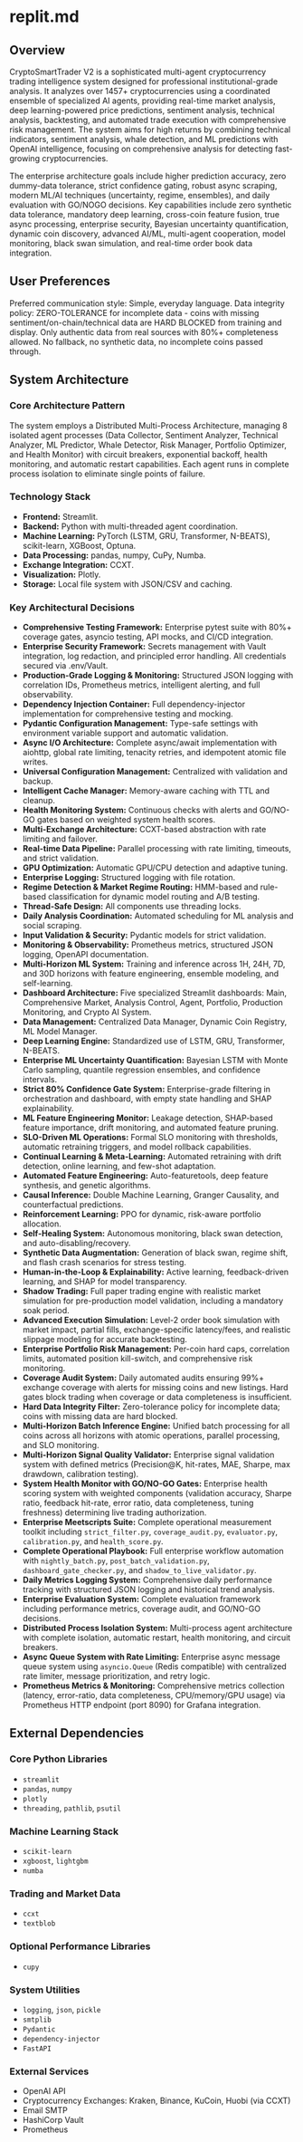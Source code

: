 # replit.md

## Overview
CryptoSmartTrader V2 is a sophisticated multi-agent cryptocurrency trading intelligence system designed for professional institutional-grade analysis. It analyzes over 1457+ cryptocurrencies using a coordinated ensemble of specialized AI agents, providing real-time market analysis, deep learning-powered price predictions, sentiment analysis, technical analysis, backtesting, and automated trade execution with comprehensive risk management. The system aims for high returns by combining technical indicators, sentiment analysis, whale detection, and ML predictions with OpenAI intelligence, focusing on comprehensive analysis for detecting fast-growing cryptocurrencies.

The enterprise architecture goals include higher prediction accuracy, zero dummy-data tolerance, strict confidence gating, robust async scraping, modern ML/AI techniques (uncertainty, regime, ensembles), and daily evaluation with GO/NOGO decisions. Key capabilities include zero synthetic data tolerance, mandatory deep learning, cross-coin feature fusion, true async processing, enterprise security, Bayesian uncertainty quantification, dynamic coin discovery, advanced AI/ML, multi-agent cooperation, model monitoring, black swan simulation, and real-time order book data integration.

## User Preferences
Preferred communication style: Simple, everyday language.
Data integrity policy: ZERO-TOLERANCE for incomplete data - coins with missing sentiment/on-chain/technical data are HARD BLOCKED from training and display. Only authentic data from real sources with 80%+ completeness allowed. No fallback, no synthetic data, no incomplete coins passed through.

## System Architecture

### Core Architecture Pattern
The system employs a Distributed Multi-Process Architecture, managing 8 isolated agent processes (Data Collector, Sentiment Analyzer, Technical Analyzer, ML Predictor, Whale Detector, Risk Manager, Portfolio Optimizer, and Health Monitor) with circuit breakers, exponential backoff, health monitoring, and automatic restart capabilities. Each agent runs in complete process isolation to eliminate single points of failure.

### Technology Stack
- **Frontend:** Streamlit.
- **Backend:** Python with multi-threaded agent coordination.
- **Machine Learning:** PyTorch (LSTM, GRU, Transformer, N-BEATS), scikit-learn, XGBoost, Optuna.
- **Data Processing:** pandas, numpy, CuPy, Numba.
- **Exchange Integration:** CCXT.
- **Visualization:** Plotly.
- **Storage:** Local file system with JSON/CSV and caching.

### Key Architectural Decisions
- **Comprehensive Testing Framework:** Enterprise pytest suite with 80%+ coverage gates, asyncio testing, API mocks, and CI/CD integration.
- **Enterprise Security Framework:** Secrets management with Vault integration, log redaction, and principled error handling. All credentials secured via .env/Vault.
- **Production-Grade Logging & Monitoring:** Structured JSON logging with correlation IDs, Prometheus metrics, intelligent alerting, and full observability.
- **Dependency Injection Container:** Full dependency-injector implementation for comprehensive testing and mocking.
- **Pydantic Configuration Management:** Type-safe settings with environment variable support and automatic validation.
- **Async I/O Architecture:** Complete async/await implementation with aiohttp, global rate limiting, tenacity retries, and idempotent atomic file writes.
- **Universal Configuration Management:** Centralized with validation and backup.
- **Intelligent Cache Manager:** Memory-aware caching with TTL and cleanup.
- **Health Monitoring System:** Continuous checks with alerts and GO/NO-GO gates based on weighted system health scores.
- **Multi-Exchange Architecture:** CCXT-based abstraction with rate limiting and failover.
- **Real-time Data Pipeline:** Parallel processing with rate limiting, timeouts, and strict validation.
- **GPU Optimization:** Automatic GPU/CPU detection and adaptive tuning.
- **Enterprise Logging:** Structured logging with file rotation.
- **Regime Detection & Market Regime Routing:** HMM-based and rule-based classification for dynamic model routing and A/B testing.
- **Thread-Safe Design:** All components use threading locks.
- **Daily Analysis Coordination:** Automated scheduling for ML analysis and social scraping.
- **Input Validation & Security:** Pydantic models for strict validation.
- **Monitoring & Observability:** Prometheus metrics, structured JSON logging, OpenAPI documentation.
- **Multi-Horizon ML System:** Training and inference across 1H, 24H, 7D, and 30D horizons with feature engineering, ensemble modeling, and self-learning.
- **Dashboard Architecture:** Five specialized Streamlit dashboards: Main, Comprehensive Market, Analysis Control, Agent, Portfolio, Production Monitoring, and Crypto AI System.
- **Data Management:** Centralized Data Manager, Dynamic Coin Registry, ML Model Manager.
- **Deep Learning Engine:** Standardized use of LSTM, GRU, Transformer, N-BEATS.
- **Enterprise ML Uncertainty Quantification:** Bayesian LSTM with Monte Carlo sampling, quantile regression ensembles, and confidence intervals.
- **Strict 80% Confidence Gate System:** Enterprise-grade filtering in orchestration and dashboard, with empty state handling and SHAP explainability.
- **ML Feature Engineering Monitor:** Leakage detection, SHAP-based feature importance, drift monitoring, and automated feature pruning.
- **SLO-Driven ML Operations:** Formal SLO monitoring with thresholds, automatic retraining triggers, and model rollback capabilities.
- **Continual Learning & Meta-Learning:** Automated retraining with drift detection, online learning, and few-shot adaptation.
- **Automated Feature Engineering:** Auto-featuretools, deep feature synthesis, and genetic algorithms.
- **Causal Inference:** Double Machine Learning, Granger Causality, and counterfactual predictions.
- **Reinforcement Learning:** PPO for dynamic, risk-aware portfolio allocation.
- **Self-Healing System:** Autonomous monitoring, black swan detection, and auto-disabling/recovery.
- **Synthetic Data Augmentation:** Generation of black swan, regime shift, and flash crash scenarios for stress testing.
- **Human-in-the-Loop & Explainability:** Active learning, feedback-driven learning, and SHAP for model transparency.
- **Shadow Trading:** Full paper trading engine with realistic market simulation for pre-production model validation, including a mandatory soak period.
- **Advanced Execution Simulation:** Level-2 order book simulation with market impact, partial fills, exchange-specific latency/fees, and realistic slippage modeling for accurate backtesting.
- **Enterprise Portfolio Risk Management:** Per-coin hard caps, correlation limits, automated position kill-switch, and comprehensive risk monitoring.
- **Coverage Audit System:** Daily automated audits ensuring 99%+ exchange coverage with alerts for missing coins and new listings. Hard gates block trading when coverage or data completeness is insufficient.
- **Hard Data Integrity Filter:** Zero-tolerance policy for incomplete data; coins with missing data are hard blocked.
- **Multi-Horizon Batch Inference Engine:** Unified batch processing for all coins across all horizons with atomic operations, parallel processing, and SLO monitoring.
- **Multi-Horizon Signal Quality Validator:** Enterprise signal validation system with defined metrics (Precision@K, hit-rates, MAE, Sharpe, max drawdown, calibration testing).
- **System Health Monitor with GO/NO-GO Gates:** Enterprise health scoring system with weighted components (validation accuracy, Sharpe ratio, feedback hit-rate, error ratio, data completeness, tuning freshness) determining live trading authorization.
- **Enterprise Meetscripts Suite:** Complete operational measurement toolkit including `strict_filter.py`, `coverage_audit.py`, `evaluator.py`, `calibration.py`, and `health_score.py`.
- **Complete Operational Playbook:** Full enterprise workflow automation with `nightly_batch.py`, `post_batch_validation.py`, `dashboard_gate_checker.py`, and `shadow_to_live_validator.py`.
- **Daily Metrics Logging System:** Comprehensive daily performance tracking with structured JSON logging and historical trend analysis.
- **Enterprise Evaluation System:** Complete evaluation framework including performance metrics, coverage audit, and GO/NO-GO decisions.
- **Distributed Process Isolation System:** Multi-process agent architecture with complete isolation, automatic restart, health monitoring, and circuit breakers.
- **Async Queue System with Rate Limiting:** Enterprise async message queue system using `asyncio.Queue` (Redis compatible) with centralized rate limiter, message prioritization, and retry logic.
- **Prometheus Metrics & Monitoring:** Comprehensive metrics collection (latency, error-ratio, data completeness, CPU/memory/GPU usage) via Prometheus HTTP endpoint (port 8090) for Grafana integration.

## External Dependencies

### Core Python Libraries
- `streamlit`
- `pandas`, `numpy`
- `plotly`
- `threading`, `pathlib`, `psutil`

### Machine Learning Stack
- `scikit-learn`
- `xgboost`, `lightgbm`
- `numba`

### Trading and Market Data
- `ccxt`
- `textblob`

### Optional Performance Libraries
- `cupy`

### System Utilities
- `logging`, `json`, `pickle`
- `smtplib`
- `Pydantic`
- `dependency-injector`
- `FastAPI`

### External Services
- OpenAI API
- Cryptocurrency Exchanges: Kraken, Binance, KuCoin, Huobi (via CCXT)
- Email SMTP
- HashiCorp Vault
- Prometheus